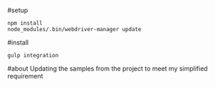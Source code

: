 #setup
```
npm install
node_modules/.bin/webdriver-manager update
```

#install
```
gulp integration
```

#about
Updating the samples from the project to meet my simplified requirement
